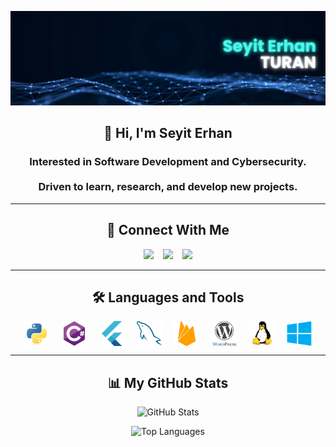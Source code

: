 <p align="center">
  <img src="https://raw.githubusercontent.com/SeyitErhanTuran/SeyitErhanTuran/main/banner.png" alt="banner" width="800"/>
</p>

<h2 align="center">👋 Hi, I'm Seyit Erhan</h2>  

<h3 align="center">
  Interested in <b>Software Development</b> and <b>Cybersecurity</b>.<br><br>
  Driven to learn, research, and develop new projects.
</h3>

---

<h2 align="center">🤝 Connect With Me</h2>  

<div align="center" style="display: flex; justify-content: center; flex-wrap: wrap; gap: 15px;">
  <a href="mailto:erhanturanseyit@gmail.com"><img src="https://img.shields.io/badge/-Gmail-EA4335?style=for-the-badge&logo=gmail&logoColor=white" /></a>
  <a href="https://github.com/SeyitErhanTuran"><img src="https://img.shields.io/badge/-GitHub-181717?style=for-the-badge&logo=github&logoColor=white" /></a>
  <a href="https://instagram.com/s.erhanturan"><img src="https://img.shields.io/badge/-Instagram-E4405F?style=for-the-badge&logo=instagram&logoColor=white" /></a>
  <!-- <a href="https://linkedin.com/in/YOUR_LINKEDIN"><img src="https://img.shields.io/badge/-LinkedIn-0A66C2?style=for-the-badge&logo=linkedin&logoColor=white" /></a> -->
</div>

---

<h2 align="center">🛠️ Languages and Tools</h2>  

<div align="center" style="display: flex; justify-content: center; flex-wrap: wrap; gap: 20px;">
  <img src="https://raw.githubusercontent.com/devicons/devicon/master/icons/python/python-original.svg" alt="python" width="40" height="40"/>
  <img src="https://raw.githubusercontent.com/devicons/devicon/master/icons/csharp/csharp-original.svg" alt="csharp" width="40" height="40"/>
  <img src="https://raw.githubusercontent.com/devicons/devicon/master/icons/flutter/flutter-original.svg" alt="flutter" width="40" height="40"/>
  <img
src="https://raw.githubusercontent.com/devicons/devicon/master/icons/mysql/mysql-original.svg" alt="mysql" width="40" height="40"/>
  <img src="https://raw.githubusercontent.com/devicons/devicon/master/icons/firebase/firebase-plain.svg" alt="firebase" width="40" height="40"/>
  <img src="https://raw.githubusercontent.com/devicons/devicon/master/icons/wordpress/wordpress-original.svg" alt="wordpress" width="40" height="40"/>
  <img src="https://raw.githubusercontent.com/devicons/devicon/master/icons/linux/linux-original.svg" alt="linux" width="40" height="40"/>
  <img src="https://raw.githubusercontent.com/devicons/devicon/master/icons/windows8/windows8-original.svg" alt="windows" width="40" height="40"/>
</div>

---

<h2 align="center">📊 My GitHub Stats</h2>  

<div align="center">
  <p>
    <img src="https://github-readme-stats.vercel.app/api?username=SeyitErhanTuran&show_icons=true&theme=tokyonight" alt="GitHub Stats" height="180"/>
  </p>
  <p>
    <img src="https://github-readme-stats.vercel.app/api/top-langs/?username=SeyitErhanTuran&layout=compact&theme=tokyonight" alt="Top Languages" height="180"/>
  </p>
</div>
